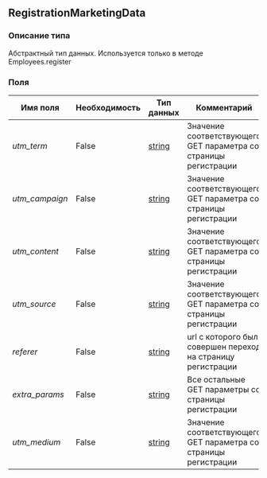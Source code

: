 
## RegistrationMarketingData

### Описание типа
Абстрактный тип данных. Используется только в методе Employees.register<br/>
### Поля

| Имя поля | Необходимость | Тип данных | Комментарий |
|---|---|---|---|
|*utm_term*|False|[string](/docs/types/string.md)|Значение соответствующего GET параметра со страницы регистрации<br/>|
|*utm_campaign*|False|[string](/docs/types/string.md)|Значение соответствующего GET параметра со страницы регистрации<br/>|
|*utm_content*|False|[string](/docs/types/string.md)|Значение соответствующего GET параметра со страницы регистрации<br/>|
|*utm_source*|False|[string](/docs/types/string.md)|Значение соответствующего GET параметра со страницы регистрации	<br/>|
|*referer*|False|[string](/docs/types/string.md)|url с которого был совершен переход на страницу регистрации<br/>|
|*extra_params*|False|[string](/docs/types/string.md)|Все остальные GET параметры со страницы регистрации<br/>|
|*utm_medium*|False|[string](/docs/types/string.md)|Значение соответствующего GET параметра со страницы регистрации<br/>|
